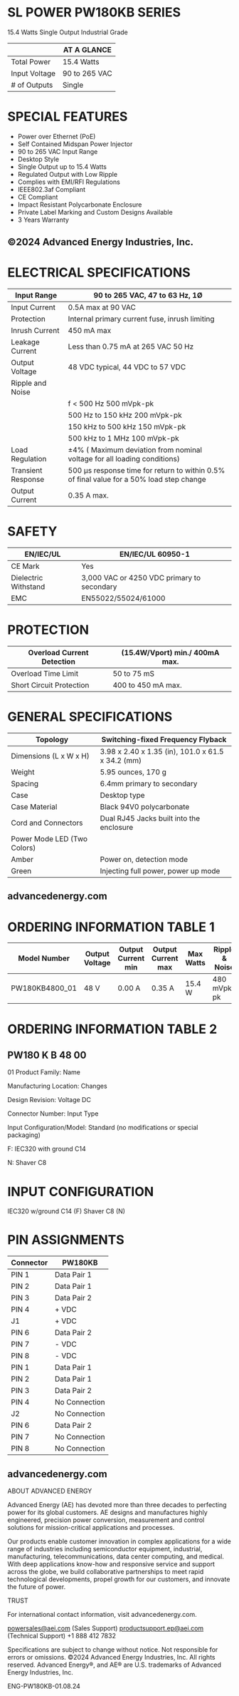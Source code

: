 # SL POWER PW180KB SERIES

15.4 Watts Single Output Industrial Grade

| |AT A GLANCE|
|---|---|
|Total Power|15.4 Watts|
|Input Voltage|90 to 265 VAC|
|# of Outputs|Single|

# SPECIAL FEATURES

- Power over Ethernet (PoE)
- Self Contained Midspan Power Injector
- 90 to 265 VAC Input Range
- Desktop Style
- Single Output up to 15.4 Watts
- Regulated Output with Low Ripple
- Complies with EMI/RFI Regulations
- IEEE802.3af Compliant
- CE Compliant
- Impact Resistant Polycarbonate Enclosure
- Private Label Marking and Custom Designs Available
- 3 Years Warranty

©2024 Advanced Energy Industries, Inc.
---
# ELECTRICAL SPECIFICATIONS

|Input Range|90 to 265 VAC, 47 to 63 Hz, 1Ø|
|---|---|
|Input Current|0.5A max at 90 VAC|
|Protection|Internal primary current fuse, inrush limiting|
|Inrush Current|450 mA max|
|Leakage Current|Less than 0.75 mA at 265 VAC 50 Hz|
|Output Voltage|48 VDC typical, 44 VDC to 57 VDC|
|Ripple and Noise| |
| |f < 500 Hz 500 mVpk-pk|
| |500 Hz to 150 kHz 200 mVpk-pk|
| |150 kHz to 500 kHz 150 mVpk-pk|
| |500 kHz to 1 MHz 100 mVpk-pk|
|Load Regulation|±4% ( Maximum deviation from nominal voltage for all loading conditions)|
|Transient Response|500 μs response time for return to within 0.5% of final value for a 50% load step change|
|Output Current|0.35 A max.|

# SAFETY

|EN/IEC/UL|EN/IEC/UL 60950-1|
|---|---|
|CE Mark|Yes|
|Dielectric Withstand|3,000 VAC or 4250 VDC primary to secondary|
|EMC|EN55022/55024/61000|

# PROTECTION

|Overload Current Detection|(15.4W/Vport) min./ 400mA max.|
|---|---|
|Overload Time Limit|50 to 75 mS|
|Short Circuit Protection|400 to 450 mA max.|

# GENERAL SPECIFICATIONS

|Topology|Switching-fixed Frequency Flyback|
|---|---|
|Dimensions (L x W x H)|3.98 x 2.40 x 1.35 (in), 101.0 x 61.5 x 34.2 (mm)|
|Weight|5.95 ounces, 170 g|
|Spacing|6.4mm primary to secondary|
|Case|Desktop type|
|Case Material|Black 94V0 polycarbonate|
|Cord and Connectors|Dual RJ45 Jacks built into the enclosure|
|Power Mode LED (Two Colors)| |
|Amber|Power on, detection mode|
|Green|Injecting full power, power up mode|

advancedenergy.com
---
# ORDERING INFORMATION TABLE 1

|Model Number|Output Voltage|Output Current min|Output Current max|Max Watts|Ripple & Noise|
|---|---|---|---|---|---|
|PW180KB4800_01|48 V|0.00 A|0.35 A|15.4 W|480 mVpk-pk|

# ORDERING INFORMATION TABLE 2

PW180
K
B
48
00
-
01
Product Family: Name

Manufacturing Location: Changes

Design Revision: Voltage DC

Connector Number: Input Type

Input Configuration/Model: Standard (no modifications or special packaging)

F: IEC320 with ground C14

N: Shaver C8

# INPUT CONFIGURATION

IEC320 w/ground C14 (F)
Shaver C8 (N)

# PIN ASSIGNMENTS

|Connector|PW180KB|
|---|---|
|PIN 1|Data Pair 1|
|PIN 2|Data Pair 1|
|PIN 3|Data Pair 2|
|PIN 4|+ VDC|
|J1|+ VDC|
|PIN 6|Data Pair 2|
|PIN 7|- VDC|
|PIN 8|- VDC|
|PIN 1|Data Pair 1|
|PIN 2|Data Pair 1|
|PIN 3|Data Pair 2|
|PIN 4|No Connection|
|J2|No Connection|
|PIN 6|Data Pair 2|
|PIN 7|No Connection|
|PIN 8|No Connection|

advancedenergy.com
---
ABOUT ADVANCED ENERGY

Advanced Energy (AE) has devoted more than three decades to perfecting power for its global customers. AE designs and manufactures highly engineered, precision power conversion, measurement and control solutions for mission-critical applications and processes.

Our products enable customer innovation in complex applications for a wide range of industries including semiconductor equipment, industrial, manufacturing, telecommunications, data center computing, and medical. With deep applications know-how and responsive service and support across the globe, we build collaborative partnerships to meet rapid technological developments, propel growth for our customers, and innovate the future of power.

TRUST

For international contact information, visit advancedenergy.com.

powersales@aei.com (Sales Support)
productsupport.ep@aei.com (Technical Support)
+1 888 412 7832

Specifications are subject to change without notice. Not responsible for errors or omissions. ©2024 Advanced Energy Industries, Inc. All rights reserved. Advanced Energy®, and AE® are U.S. trademarks of Advanced Energy Industries, Inc.

ENG-PW180KB-01.08.24